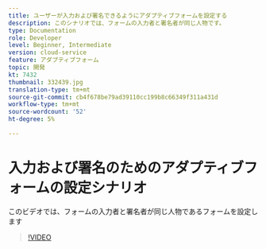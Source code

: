 ```yaml
---
title: ユーザーが入力および署名できるようにアダプティブフォームを設定する
description: このシナリオでは、フォームの入力者と署名者が同じ人物です。
type: Documentation
role: Developer
level: Beginner, Intermediate
version: cloud-service
feature: アダプティブフォーム
topic: 開発
kt: 7432
thumbnail: 332439.jpg
translation-type: tm+mt
source-git-commit: cb4f678be79ad39110cc199b8c66349f311a431d
workflow-type: tm+mt
source-wordcount: '52'
ht-degree: 5%

---
```


# 入力および署名のためのアダプティブフォームの設定シナリオ


このビデオでは、フォームの入力者と署名者が同じ人物であるフォームを設定します

>[!VIDEO](https://video.tv.adobe.com/v/332439/?quality=9&learn=on)

